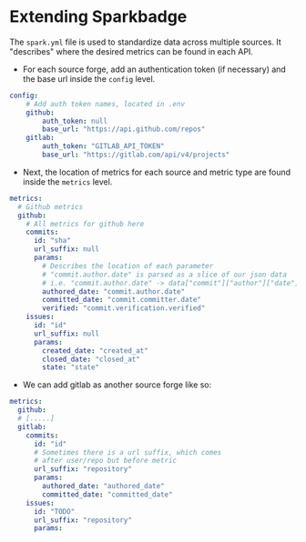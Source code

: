# Extending Sparkbadge

The `spark.yml` file is used to standardize data across multiple sources. It "describes" where the desired metrics can be found in each API. 

- For each source forge, add an authentication token (if necessary) and the base url inside the `config` level.
 
```yaml
config:
    # Add auth token names, located in .env
    github:
        auth_token: null
        base_url: "https://api.github.com/repos"
    gitlab: 
        auth_token: "GITLAB_API_TOKEN"
        base_url: "https://gitlab.com/api/v4/projects"
```

- Next, the location of metrics for each source and metric type are found inside the `metrics` level.

```yaml
metrics:
  # Github metrics
  github:
    # All metrics for github here
    commits:
      id: "sha"
      url_suffix: null 
      params:
        # Describes the location of each parameter
        # "commit.author.date" is parsed as a slice of our json data
        # i.e. "commit.author.date" -> data["commit"]["author"]["date"]
        authored_date: "commit.author.date"
        committed_date: "commit.committer.date"
        verified: "commit.verification.verified"
    issues:
      id: "id"
      url_suffix: null 
      params:
        created_date: "created_at"
        closed_date: "closed_at"
        state: "state"
```

- We can add gitlab as another source forge like so:

```yaml
metrics:
  github:
  # [.....]
  gitlab:
    commits:
      id: "id"
      # Sometimes there is a url suffix, which comes 
      # after user/repo but before metric
      url_suffix: "repository" 
      params:
        authored_date: "authored_date"
        committed_date: "committed_date"
    issues:
      id: "TODO"
      url_suffix: "repository" 
      params:
```
